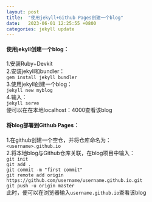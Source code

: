 ```yaml
---
layout: post
title:  "使用jekyll+Github Pages创建一个blog"
date:   2023-06-01 12:25:55 +0800
categories: jekyll update
---
```

#### 使用jekyll创建一个blog：
1.安装Ruby+Devkit  
2.安装jekyll和bundler：  
                     `gem install jekyll bundler`  
3.使用jekyll创建一个blog：  
                     `jekyll new myblog`  
4.输入：  
                     `jekyll serve`       
便可以在在本地localhost：4000查看该blog  


#### 将blog部署到Github Pages：
1.在github创建一个空仓，并将仓库命名为：  
                     `<username>.github.io`  
2.将本地blog与Github仓库关联，在blog项目中输入：  
                     `git init`  
                     `git add .`  
                     `git commit -m "first commit"`  
                     `git remote add origin https://github.com/username/username.github.io.git`  
                     `git push -u origin master`  
此时，便可以在浏览器输入`username.github.io`查看该blog  

[jekyll-docs]: https://jekyllrb.com/docs/home
[jekyll-gh]:   https://github.com/jekyll/jekyll
[jekyll-talk]: https://talk.jekyllrb.com/
